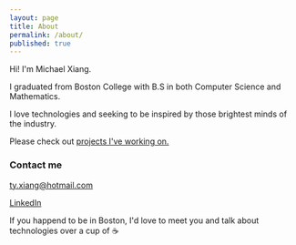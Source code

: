 ```yaml
---
layout: page
title: About
permalink: /about/
published: true
---
```



Hi! I'm Michael Xiang.

I graduated from Boston College with B.S in both Computer Science and Mathematics. 

I love technologies and seeking to be inspired by those brightest minds of the industry. 

Please check out [projects I've working on.](http://xtymichael.github.io)

### Contact me

[ty.xiang@hotmail.com](mailto:ty.xiang@hotmail.com)

[LinkedIn](https://www.linkedin.com/in/xiangmichael)

If you happend to be in Boston, I'd love to meet you and talk about technologies over a cup of :coffee:
